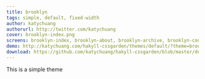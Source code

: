 ```yaml
---
title: brooklyn 
tags: simple, default, fixed-width
author: katychuang
authorurl: http://twitter.com/katychuang
cover: brooklyn-index.png
screens: brooklyn-index, brooklyn-about, brooklyn-archive, brooklyn-contact, brooklyn-index
demo: http://katychuang.com/hakyll-cssgarden/themes/default/?theme=brooklyn
download: https://github.com/katychuang/hakyll-cssgarden/blob/master/default_theme/css/brooklyn.css
---
```


This is a simple theme
